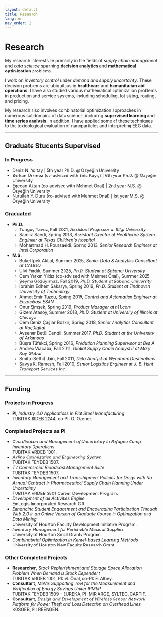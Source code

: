 ```yaml
---
layout: default
title: Research
lang: en
nav_order: 2
---
```

# Research

My research interests lie primarily in the fields of _supply chain management_ and _data science_ spanning **decision analytics** and **mathematical optimization** problems. 

I work on _inventory control_ under _demand and supply uncertainty_. These decision problems are ubiquitous in **healthcare** and **humanitarian aid operations**. I have also studied various mathematical optimization problems in production and service systems, including scheduling, lot sizing, routing, and pricing.

My research also involves combinatorial optimization approaches in numerous subdomains of data science, including **supervised learning** and **time series analysis**. In addition, I have applied some of these techniques to the toxicological evaluation of nanoparticles and interpreting EEG data. 

---

## Graduate Students Supervised

### In Progress

* Deniz N. Yoltay \| 5th year Ph.D. @ Özyeğin University
* Serkan Ürkmez (co-advised with Enis Kayış) \| 6th year Ph.D. @ Özyeğin University
* Egecan Aktan (co-advised with Mehmet Önal) \| 2nd year M.S. @ Özyeğin University
* Nurullah Y. Duru (co-advised with Mehmet Önal) \| 1st year M.S. @ Özyeğin University

### Graduated

- **Ph.D.**
    - Tonguç Yavuz, Fall 2021, _Assistant Professor at Bilgi University_
    - Samira Saedi, Spring 2013, _Assistant Director of Healthcare System Engineer at Texas Children's Hospital_
    - Mohammad H. Poursaeidi, Spring 2013, _Senior Research Engineer at Intel Corporation_
- **M.S.**
    - Buket İpek Akbal, Summer 2025, _Senior Data & Analytics Consultant at CALIGO_
    - Ulvi Fındık, Summer 2025, _Ph.D. Student at Sabancı University_
    - Cem Yarkın Yıldız (co-advised with Mehmet Önal), Summer 2025
    - Şeyma Gözüyılmaz, Fall 2019, _Ph.D. Student at Sabancı University_
    - İbrahim Edhem Sakarya, Spring 2019, _Ph.D. Student at Eindhoven University of Technology_
    - Ahmet Emir Tuzcu, Spring 2019, _Control and Automation Engineer at Eczacıbaşı ESAN_
    - Onur Şimşek, Spring 2019, _Product Manager at n11.com_
    - Gizem Atasoy, Summer 2018, _Ph.D. Student at University of Illinois at Chicago_
    - Cem Deniz Çağlar Bozkır, Spring 2018, _Senior Analytics Consultant at KoçDigital_
    - Ayşenur Betül Çengil, Summer 2017, _Ph.D. Student at the University of Arkansas_
    - Büşra Tüfekci, Spring 2016, _Prodution Planning Supervisor at Beş A_
    - Andrea Viacaba, Fall 2011, _Global Supply Chain Analyst II at Mary Kay Global_
    - Smita (Sethi) Jain, Fall 2011, _Data Analyst at Wyndham Destinations_
    - Savya K. Ramesh, Fall 2010, _Senior Logistics Engineer at J. B. Hunt Transport Services Inc._

---

## Funding

### Projects in Progress

* **PI**,
_Industry 4.0 Applications in Flat Steel Manufacturing_  
TUBITAK BIDEB 2244, co-PI: O. Ozener.

### Completed Projects as PI
* _Coordination and Management of Uncertainty in Refugee Camp Inventory Operations_  
TUBITAK ARDEB 1001.
* _Airline Optimization and Engineering System_  
TUBITAK TEYDEB 1507.
* _TV Commercial Broadcast Management Suite_  
TUBITAK TEYDEB 1507.
* _Inventory Management and Transshipment Policies for Drugs with No Annual Contract in Pharmaceutical Supply Chain Planning Under Uncertainty_  
TUBITAK ARDEB 3501 Career Development Program.
* _Development of an Activities Engine_  
EmLogis Incorporated Research Gift.
* _Enhancing Student Engagement and Encouraging Participation Through Web 2.0 in an Online Version of Graduate Course in Optimization and Data Mining_  
University of Houston Faculty Development Initiative Program.
* _Inventory Management for Perishable Medical Supplies_  
University of Houston Small Grants Program.
* _Combinatorial Optimization in Kernel-based Learning Methods_  
University of Houston New Faculty Research Grant.

### Other Completed Projects
* **Researcher**, 
_Stock Replenishment and Storage Space Allocation Problem When Demand is Stock Dependent_   
TUBITAK ARDEB 1001, PI: M. Önal, co-PI: E. Albey.
* **Consultant**,
_MeVe: Supporting Tool for the Measurement and Verification of Energy Savings Under IPMVP_  
TUBITAK TEYDEB 1509 – EUREKA, PI: MIR ARGE, SYLTEC, CARTIF.
* **Consultant**,
_Design and Development of Wireless Sensor Network Platform for Power Theft and Loss Detection on Overhead Lines_  
KOSGEB, PI: REENGEN.